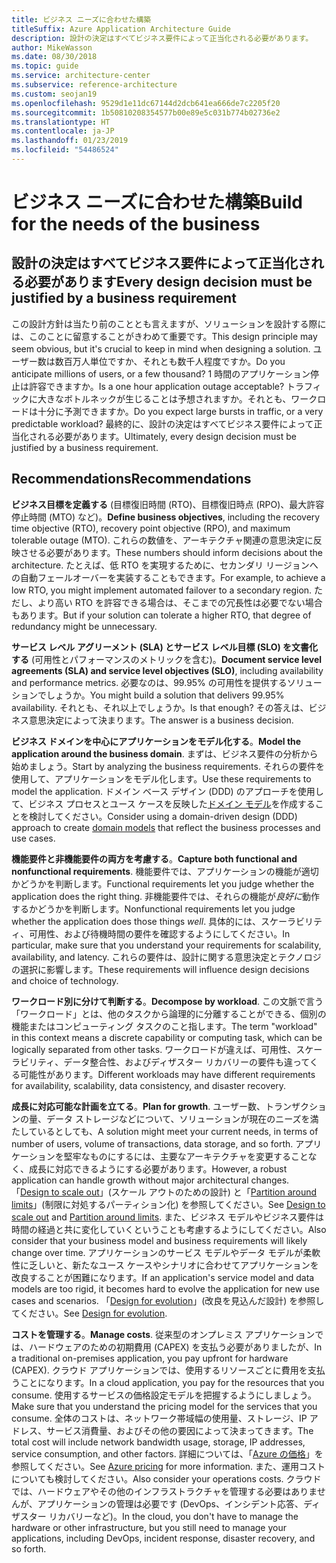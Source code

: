 ```yaml
---
title: ビジネス ニーズに合わせた構築
titleSuffix: Azure Application Architecture Guide
description: 設計の決定はすべてビジネス要件によって正当化される必要があります。
author: MikeWasson
ms.date: 08/30/2018
ms.topic: guide
ms.service: architecture-center
ms.subservice: reference-architecture
ms.custom: seojan19
ms.openlocfilehash: 9529d1e11dc67144d2dcb641ea666de7c2205f20
ms.sourcegitcommit: 1b50810208354577b00e89e5c031b774b02736e2
ms.translationtype: HT
ms.contentlocale: ja-JP
ms.lasthandoff: 01/23/2019
ms.locfileid: "54486524"
---
```

# <a name="build-for-the-needs-of-the-business"></a><span data-ttu-id="b4a98-103">ビジネス ニーズに合わせた構築</span><span class="sxs-lookup"><span data-stu-id="b4a98-103">Build for the needs of the business</span></span>

## <a name="every-design-decision-must-be-justified-by-a-business-requirement"></a><span data-ttu-id="b4a98-104">設計の決定はすべてビジネス要件によって正当化される必要があります</span><span class="sxs-lookup"><span data-stu-id="b4a98-104">Every design decision must be justified by a business requirement</span></span>

<span data-ttu-id="b4a98-105">この設計方針は当たり前のこととも言えますが、ソリューションを設計する際には、このことに留意することがきわめて重要です。</span><span class="sxs-lookup"><span data-stu-id="b4a98-105">This design principle may seem obvious, but it's crucial to keep in mind when designing a solution.</span></span> <span data-ttu-id="b4a98-106">ユーザー数は数百万人単位ですか、それとも数千人程度ですか。</span><span class="sxs-lookup"><span data-stu-id="b4a98-106">Do you anticipate millions of users, or a few thousand?</span></span> <span data-ttu-id="b4a98-107">1 時間のアプリケーション停止は許容できますか。</span><span class="sxs-lookup"><span data-stu-id="b4a98-107">Is a one hour application outage acceptable?</span></span> <span data-ttu-id="b4a98-108">トラフィックに大きなボトルネックが生じることは予想されますか。それとも、ワークロードは十分に予測できますか。</span><span class="sxs-lookup"><span data-stu-id="b4a98-108">Do you expect large bursts in traffic, or a very predictable workload?</span></span> <span data-ttu-id="b4a98-109">最終的に、設計の決定はすべてビジネス要件によって正当化される必要があります。</span><span class="sxs-lookup"><span data-stu-id="b4a98-109">Ultimately, every design decision must be justified by a business requirement.</span></span>

## <a name="recommendations"></a><span data-ttu-id="b4a98-110">Recommendations</span><span class="sxs-lookup"><span data-stu-id="b4a98-110">Recommendations</span></span>

<span data-ttu-id="b4a98-111">**ビジネス目標を定義する** (目標復旧時間 (RTO)、目標復旧時点 (RPO)、最大許容停止時間 (MTO) など)。</span><span class="sxs-lookup"><span data-stu-id="b4a98-111">**Define business objectives**, including the recovery time objective (RTO), recovery point objective (RPO), and maximum tolerable outage (MTO).</span></span> <span data-ttu-id="b4a98-112">これらの数値を、アーキテクチャ関連の意思決定に反映させる必要があります。</span><span class="sxs-lookup"><span data-stu-id="b4a98-112">These numbers should inform decisions about the architecture.</span></span> <span data-ttu-id="b4a98-113">たとえば、低 RTO を実現するために、セカンダリ リージョンへの自動フェールオーバーを実装することもできます。</span><span class="sxs-lookup"><span data-stu-id="b4a98-113">For example, to achieve a low RTO, you might implement automated failover to a secondary region.</span></span> <span data-ttu-id="b4a98-114">ただし、より高い RTO を許容できる場合は、そこまでの冗長性は必要でない場合もあります。</span><span class="sxs-lookup"><span data-stu-id="b4a98-114">But if your solution can tolerate a higher RTO, that degree of redundancy might be unnecessary.</span></span>

<span data-ttu-id="b4a98-115">**サービス レベル アグリーメント (SLA) とサービス レベル目標 (SLO) を文書化する** (可用性とパフォーマンスのメトリックを含む)。</span><span class="sxs-lookup"><span data-stu-id="b4a98-115">**Document service level agreements (SLA) and service level objectives (SLO)**, including availability and performance metrics.</span></span> <span data-ttu-id="b4a98-116">必要なのは、99.95% の可用性を提供するソリューションでしょうか。</span><span class="sxs-lookup"><span data-stu-id="b4a98-116">You might build a solution that delivers 99.95% availability.</span></span> <span data-ttu-id="b4a98-117">それとも、それ以上でしょうか。</span><span class="sxs-lookup"><span data-stu-id="b4a98-117">Is that enough?</span></span> <span data-ttu-id="b4a98-118">その答えは、ビジネス意思決定によって決まります。</span><span class="sxs-lookup"><span data-stu-id="b4a98-118">The answer is a business decision.</span></span>

<span data-ttu-id="b4a98-119">**ビジネス ドメインを中心にアプリケーションをモデル化する**。</span><span class="sxs-lookup"><span data-stu-id="b4a98-119">**Model the application around the business domain**.</span></span> <span data-ttu-id="b4a98-120">まずは、ビジネス要件の分析から始めましょう。</span><span class="sxs-lookup"><span data-stu-id="b4a98-120">Start by analyzing the business requirements.</span></span> <span data-ttu-id="b4a98-121">それらの要件を使用して、アプリケーションをモデル化します。</span><span class="sxs-lookup"><span data-stu-id="b4a98-121">Use these requirements to model the application.</span></span> <span data-ttu-id="b4a98-122">ドメイン ベース デザイン (DDD) のアプローチを使用して、ビジネス プロセスとユース ケースを反映した[ドメイン モデル][domain-model]を作成することを検討してください。</span><span class="sxs-lookup"><span data-stu-id="b4a98-122">Consider using a domain-driven design (DDD) approach to create [domain models][domain-model] that reflect the business processes and use cases.</span></span>

<span data-ttu-id="b4a98-123">**機能要件と非機能要件の両方を考慮する**。</span><span class="sxs-lookup"><span data-stu-id="b4a98-123">**Capture both functional and nonfunctional requirements**.</span></span> <span data-ttu-id="b4a98-124">機能要件では、アプリケーションの機能が適切かどうかを判断します。</span><span class="sxs-lookup"><span data-stu-id="b4a98-124">Functional requirements let you judge whether the application does the right thing.</span></span> <span data-ttu-id="b4a98-125">非機能要件では、それらの機能が*良好に*動作するかどうかを判断します。</span><span class="sxs-lookup"><span data-stu-id="b4a98-125">Nonfunctional requirements let you judge whether the application does those things *well*.</span></span> <span data-ttu-id="b4a98-126">具体的には、スケーラビリティ、可用性、および待機時間の要件を確認するようにしてください。</span><span class="sxs-lookup"><span data-stu-id="b4a98-126">In particular, make sure that you understand your requirements for scalability, availability, and latency.</span></span> <span data-ttu-id="b4a98-127">これらの要件は、設計に関する意思決定とテクノロジの選択に影響します。</span><span class="sxs-lookup"><span data-stu-id="b4a98-127">These requirements will influence design decisions and choice of technology.</span></span>

<span data-ttu-id="b4a98-128">**ワークロード別に分けて判断する**。</span><span class="sxs-lookup"><span data-stu-id="b4a98-128">**Decompose by workload**.</span></span> <span data-ttu-id="b4a98-129">この文脈で言う「ワークロード」とは、他のタスクから論理的に分離することができる、個別の機能またはコンピューティング タスクのこと指します。</span><span class="sxs-lookup"><span data-stu-id="b4a98-129">The term "workload" in this context means a discrete capability or computing task, which can be logically separated from other tasks.</span></span> <span data-ttu-id="b4a98-130">ワークロードが違えば、可用性、スケーラビリティ、データ整合性、およびディザスター リカバリーの要件も違ってくる可能性があります。</span><span class="sxs-lookup"><span data-stu-id="b4a98-130">Different workloads may have different requirements for availability, scalability, data consistency, and disaster recovery.</span></span>

<span data-ttu-id="b4a98-131">**成長に対応可能な計画を立てる**。</span><span class="sxs-lookup"><span data-stu-id="b4a98-131">**Plan for growth**.</span></span> <span data-ttu-id="b4a98-132">ユーザー数、トランザクションの量、データ ストレージなどについて、ソリューションが現在のニーズを満たしているとしても、</span><span class="sxs-lookup"><span data-stu-id="b4a98-132">A solution might meet your current needs, in terms of number of users, volume of transactions, data storage, and so forth.</span></span> <span data-ttu-id="b4a98-133">アプリケーションを堅牢なものにするには、主要なアーキテクチャを変更することなく、成長に対応できるようにする必要があります。</span><span class="sxs-lookup"><span data-stu-id="b4a98-133">However, a robust application can handle growth without major architectural changes.</span></span> <span data-ttu-id="b4a98-134">「[Design to scale out](scale-out.md)」(スケール アウトのための設計) と「[Partition around limits](partition.md)」(制限に対処するパーティション化) を参照してください。</span><span class="sxs-lookup"><span data-stu-id="b4a98-134">See [Design to scale out](scale-out.md) and [Partition around limits](partition.md).</span></span> <span data-ttu-id="b4a98-135">また、ビジネス モデルやビジネス要件は時間の経過と共に変化していくということも考慮するようにしてください。</span><span class="sxs-lookup"><span data-stu-id="b4a98-135">Also consider that your business model and business requirements will likely change over time.</span></span> <span data-ttu-id="b4a98-136">アプリケーションのサービス モデルやデータ モデルが柔軟性に乏しいと、新たなユース ケースやシナリオに合わせてアプリケーションを改良することが困難になります。</span><span class="sxs-lookup"><span data-stu-id="b4a98-136">If an application's service model and data models are too rigid, it becomes hard to evolve the application for new use cases and scenarios.</span></span> <span data-ttu-id="b4a98-137">「[Design for evolution](design-for-evolution.md)」(改良を見込んだ設計) を参照してください。</span><span class="sxs-lookup"><span data-stu-id="b4a98-137">See [Design for evolution](design-for-evolution.md).</span></span>

<span data-ttu-id="b4a98-138">**コストを管理する**。</span><span class="sxs-lookup"><span data-stu-id="b4a98-138">**Manage costs**.</span></span> <span data-ttu-id="b4a98-139">従来型のオンプレミス アプリケーションでは、ハードウェアのための初期費用 (CAPEX) を支払う必要がありましたが、</span><span class="sxs-lookup"><span data-stu-id="b4a98-139">In a traditional on-premises application, you pay upfront for hardware (CAPEX).</span></span> <span data-ttu-id="b4a98-140">クラウド アプリケーションでは、使用するリソースごとに費用を支払うことになります。</span><span class="sxs-lookup"><span data-stu-id="b4a98-140">In a cloud application, you pay for the resources that you consume.</span></span> <span data-ttu-id="b4a98-141">使用するサービスの価格設定モデルを把握するようにしましょう。</span><span class="sxs-lookup"><span data-stu-id="b4a98-141">Make sure that you understand the pricing model for the services that you consume.</span></span> <span data-ttu-id="b4a98-142">全体のコストは、ネットワーク帯域幅の使用量、ストレージ、IP アドレス、サービス消費量、およびその他の要因によって決まってきます。</span><span class="sxs-lookup"><span data-stu-id="b4a98-142">The total cost will include network bandwidth usage, storage, IP addresses, service consumption, and other factors.</span></span> <span data-ttu-id="b4a98-143">詳細については、「[Azure の価格][pricing]」を参照してください。</span><span class="sxs-lookup"><span data-stu-id="b4a98-143">See [Azure pricing][pricing] for more information.</span></span> <span data-ttu-id="b4a98-144">また、運用コストについても検討してください。</span><span class="sxs-lookup"><span data-stu-id="b4a98-144">Also consider your operations costs.</span></span> <span data-ttu-id="b4a98-145">クラウドでは、ハードウェアやその他のインフラストラクチャを管理する必要はありませんが、アプリケーションの管理は必要です (DevOps、インシデント応答、ディザスター リカバリーなど)。</span><span class="sxs-lookup"><span data-stu-id="b4a98-145">In the cloud, you don't have to manage the hardware or other infrastructure, but you still need to manage your applications, including DevOps, incident response, disaster recovery, and so forth.</span></span>

[domain-model]: https://martinfowler.com/eaaCatalog/domainModel.html
[pricing]: https://azure.microsoft.com/pricing/
